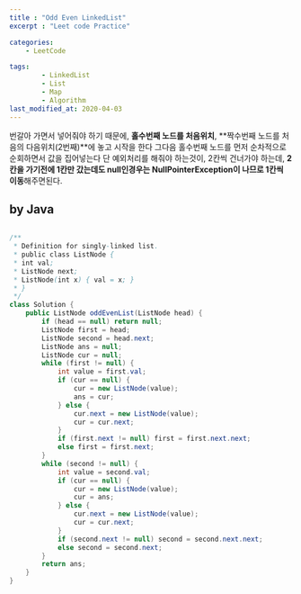```yaml
---
title : "Odd Even LinkedList"
excerpt : "Leet code Practice"

categories:
    - LeetCode

tags:
        - LinkedList
        - List
        - Map
        - Algorithm
last_modified_at: 2020-04-03
---
```



번갈아 가면서 넣어줘야 하기 때문에, 
**홀수번째 노드를 처음위치**, **짝수번째 노드를 처음의 다음위치(2번째)**에 놓고 시작을 한다
그다음 홀수번째 노드를 먼저 순차적으로 순회하면서 값을 집어넣는다
단 예외처리를 해줘야 하는것이, 2칸씩 건너가야 하는데, **2칸을 가기전에 1칸만 갔는데도 null인경우는 NullPointerException이 나므로 1칸씩 이동**해주면된다.

## by Java

```java

/**
 * Definition for singly-linked list.
 * public class ListNode {
 * int val;
 * ListNode next;
 * ListNode(int x) { val = x; }
 * }
 */
class Solution {
    public ListNode oddEvenList(ListNode head) {
        if (head == null) return null;
        ListNode first = head;
        ListNode second = head.next;
        ListNode ans = null;
        ListNode cur = null;
        while (first != null) {
            int value = first.val;
            if (cur == null) {
                cur = new ListNode(value);
                ans = cur;
            } else {
                cur.next = new ListNode(value);
                cur = cur.next;
            }
            if (first.next != null) first = first.next.next;
            else first = first.next;
        }
        while (second != null) {
            int value = second.val;
            if (cur == null) {
                cur = new ListNode(value);
                cur = ans;
            } else {
                cur.next = new ListNode(value);
                cur = cur.next;
            }
            if (second.next != null) second = second.next.next;
            else second = second.next;
        }
        return ans;
    }
}
```